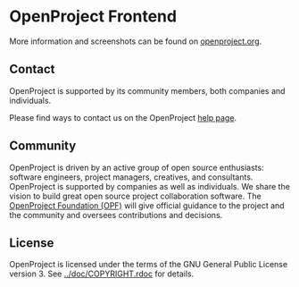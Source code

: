 # OpenProject Frontend

More information and screenshots can be found on [openproject.org](https://www.openproject.org).

## Contact

OpenProject is supported by its community members, both companies and individuals.

Please find ways to contact us on the OpenProject [help page](https://www.openproject.org/help).

## Community

OpenProject is driven by an active group of open source enthusiasts: software engineers, project managers, creatives, and consultants. OpenProject is supported by companies as well as individuals. We share the vision to build great open source project collaboration software.
The [OpenProject Foundation (OPF)](https://www.openproject.org/projects/openproject/wiki/OpenProject_Foundation) will give official guidance to the project and the community and oversees contributions and decisions.


## License

OpenProject is licensed under the terms of the GNU General Public License version 3.
See [../doc/COPYRIGHT.rdoc](../doc/COPYRIGHT.rdoc) for details.
